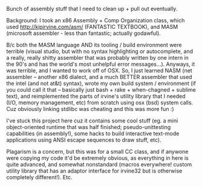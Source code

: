 Bunch of assembly stuff that I need to clean up + pull out eventually.

Background: I took an x86 Assembly + Comp Organization class, which used http://kipirvine.com/asm/ (FANTASTIC TEXTBOOK), and MASM (microsoft assembler - less than fantastic; actually godawful).

B/c both the MASM language AND its tooling / build environment were terrible (visual studio, but with no syntax highlighting or autocomplete, and a really, really shitty assembler that was probably written by one intern in the 90's and has the world's most unhelpful error messages...). Anyways, it was terrible, and I wanted to work off of OSX. So, I just learned NASM (net assembler – another x86 dialect, and a much BETTER assembler that used the intel (and not at&t) syntax), wrote my own build system / environment (if you could call it that – basically just bash + rake + when-chagned + sublime text), and reimplemented the parts of irvine's utility library that I needed (I/O, memory management, etc) from scratch using osx (bsd) system calls. Cuz obviously linking stdlibc was cheating and this was more fun :)

I've stuck this project here cuz it contains some cool stuff (eg. a mini object-oriented runtime that was half finished; pseudo-unittesting capabilities (in assembly!), some hacks to build interactive text-mode applications using ANSI escape sequences to draw stuff, etc).

Plagarism is a concern, but this was for a small CC class, and if anywone were copying my code it'd be extremely obvious, as everything in here is quite advanced, and somewhat nonstandard (macros everywhere! custom utility library that has an adaptor interface for irvine32 but is otherwise completely different!). Etc.
